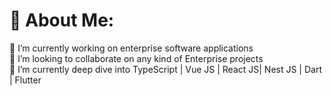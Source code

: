 # 💫 About Me:
🔭 I’m currently working on enterprise software applications<br>👯 I’m looking to collaborate on any kind of Enterprise projects<br>🌱 I’m currently deep dive into TypeScript | Vue JS | React JS| Nest JS | Dart | Flutter <br>


